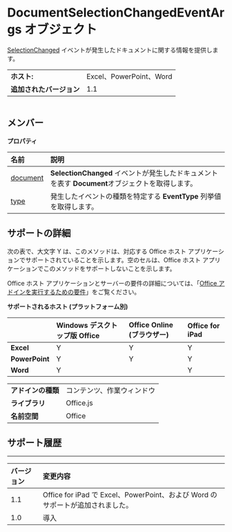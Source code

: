 
# <a name="documentselectionchangedeventargs-object"></a>DocumentSelectionChangedEventArgs オブジェクト
[SelectionChanged](../../reference/shared/document.selectionchanged.event.md) イベントが発生したドキュメントに関する情報を提供します。

|||
|:-----|:-----|
|**ホスト:**|Excel、PowerPoint、Word|
|**追加されたバージョン**|1.1|

```

```


## <a name="members"></a>メンバー


**プロパティ**


|**名前**|**説明**|
|:-----|:-----|
|[document](../../reference/shared/document.selectionchangedeventargs.document.md)|**SelectionChanged** イベントが発生したドキュメントを表す **Document**オブジェクトを取得します。|
|[type](../../reference/shared/document.selectionchangedeventargs.type.md)|発生したイベントの種類を特定する **EventType** 列挙値を取得します。|

## <a name="support-details"></a>サポートの詳細


次の表で、大文字 Y は、このメソッドは、対応する Office ホスト アプリケーションでサポートされていることを示します。空のセルは、Office ホスト アプリケーションでこのメソッドをサポートしないことを示します。

Office ホスト アプリケーションとサーバーの要件の詳細については、「[Office アドインを実行するための要件](../../docs/overview/requirements-for-running-office-add-ins.md)」をご覧ください。


**サポートされるホスト (プラットフォーム別)**


||**Windows デスクトップ版 Office**|**Office Online (ブラウザー)**|**Office for iPad**|
|:-----|:-----|:-----|:-----|
|**Excel**|Y|Y|Y|
|**PowerPoint**|Y|Y|Y|
|**Word**|Y||Y|

|||
|:-----|:-----|
|**アドインの種類**|コンテンツ、作業ウィンドウ|
|**ライブラリ**|Office.js|
|**名前空間**|Office|

## <a name="support-history"></a>サポート履歴



****


|**バージョン**|**変更内容**|
|:-----|:-----|
|1.1|Office for iPad で Excel、PowerPoint、および Word のサポートが追加されました。|
|1.0|導入|
